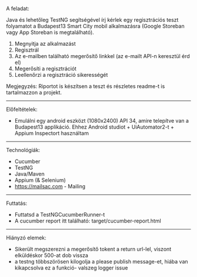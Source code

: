 A feladat:

Java és lehetőleg TestNG segítségével írj kérlek egy regisztrációs teszt folyamatot a Budapest13 Smart City mobil
alkalmazásra
(Google Storeban vagy App Storeban is megtalálható).

1. Megnyitja az alkalmazást
2. Regisztrál
3. Az e-mailben található megerősítő linkkel (az e-mailt API-n keresztül érd el)
4. Megerősíti a regisztrációt
5. Leellenőrzi a regisztráció sikerességét

Megjegyzés: Riportot is készítsen a teszt és részletes readme-t is tartalmazzon a projekt.


--------------------------------------------------------------------------------------------

Előfeltételek:

- Emulálni egy android eszközt (1080x2400) API 34, amire telepítve van a Budapest13 applikáció.
    Ehhez Android studiot + UiAutomator2-t + Appium Inspectort használtam

--------------------------------------------------------------------------------------------

Technológiák:

- Cucumber
- TestNG
- Java/Maven
- Appium (& Selenium)
- https://mailsac.com - Mailing

--------------------------------------------------------------------------------------------

Futtatás:

- Futtatsd a TestNGCucumberRunner-t
- A cucumber report itt található: target/cucumber-report.html

--------------------------------------------------------------------------------------------

Hiányzó elemek:

- Sikerült megszerezni a megerősítő tokent a return url-lel, viszont elküldéskor 500-at dob vissza
- a testng többszörösen kilogolja a please publish message-et, hiába van kikapcsolva ez a funkció- valszeg logger issue